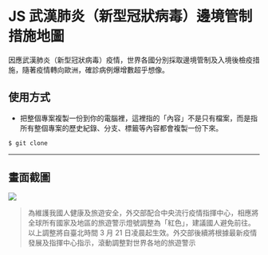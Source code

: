 # JS 武漢肺炎（新型冠狀病毒）邊境管制措施地圖

因應武漢肺炎（新型冠狀病毒）疫情，世界各國分別採取邊境管制及入境後檢疫措施，隨著疫情轉向歐洲，確診病例爆增數超乎想像。

## 使用方式
- 把整個專案複製一份到你的電腦裡，這裡指的「內容」不是只有檔案，而是指所有整個專案的歷史紀錄、分支、標籤等內容都會複製一份下來。
```sh
$ git clone
```

----

## 畫面截圖
![](https://i.imgur.com/hesSIEd.png)
> 為維護我國人健康及旅遊安全，外交部配合中央流行疫情指揮中心，相應將全球所有國家及地區的旅遊警示燈號調整為「紅色」，建議國人避免前往。以上調整將自臺北時間 3 月 21 日凌晨起生效。外交部後續將根據最新疫情發展及指揮中心指示，滾動調整對世界各地的旅遊警示


